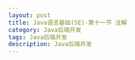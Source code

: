 ```yaml
---
layout: post
title: Java语言基础(SE)-第十一节 注解
category: Java后端开发
tags: Java后端开发
description: Java后端开发
---  
```


